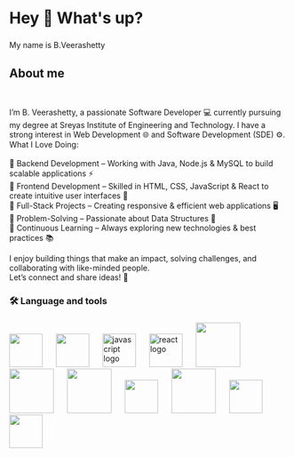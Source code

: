 
<h1 align="left">Hey 👋 What's up?</h1>

###

<p align="left">My name is B.Veerashetty</p>

###

<h2 align="left">About me <br> </h2> 
<br><p>I’m B. Veerashetty, a passionate Software Developer 💻 currently pursuing my degree at Sreyas Institute of Engineering and Technology. I have a strong interest in Web Development 🌐 and Software Development (SDE) ⚙️.<br>
What I Love Doing:<br>
<br>🔹 Backend Development – Working with Java, Node.js & MySQL to build scalable applications ⚡
<br>🔹 Frontend Development – Skilled in HTML, CSS, JavaScript & React to create intuitive user interfaces 🎨
<br>🔹 Full-Stack Projects – Creating responsive & efficient web applications 🖥️
<br>🔹 Problem-Solving – Passionate about Data Structures 🧠
<br>🔹 Continuous Learning – Always exploring new technologies & best practices 📚<br>

I enjoy building things that make an impact, solving challenges, and collaborating with like-minded people.<br> Let’s connect and share ideas! 🤝
</p>



###



###

<h3 align="left">🛠 Language and tools</h3>

###

<div align="left">
  <img src="https://1.bp.blogspot.com/-AvM-a6R_nnI/WnPeZ9VrfZI/AAAAAAAABZM/VhubjScBvuAC01MszE8j_c4RqczEWziCwCLcBGAs/s1600/2000px-HTML5_logo_and_wordmark.svg.png " height="60">
 <img width="16" />
  <img src="https://cdn.freebiesupply.com/logos/large/2x/css3-logo-png-transparent.png" height="60">
  <img width="16" />
  <img src="https://cdn.jsdelivr.net/gh/devicons/devicon/icons/javascript/javascript-original.svg" height="60" alt="javascript logo"  />
  <img width="16" />
  <img src="https://cdn.jsdelivr.net/gh/devicons/devicon/icons/react/react-original.svg" height="60" alt="react logo"  />
  <img width="16" />
  <img src="https://th.bing.com/th/id/R.f7337d339216d05c1551688efb13a830?rik=m28qY9WE3BaKXQ&riu=http%3a%2f%2fpluspng.com%2fimg-png%2fnodejs-png-nodejs-icon-png-50-px-1600.png&ehk=XR9ktXGvw5svYVTEqemL7wSEUZL%2bihqTpYBLPSQn8GQ%3d&risl=&pid=ImgRaw&r=0" height="80">
  <img width="16" />
   <img src="https://cdn.freebiesupply.com/logos/large/2x/mysql-5-logo-png-transparent.png" height="80">
<img width="16" />
   <img src="https://www.iconpacks.net/icons/free-icons-6/free-rest-api-blue-logo-icon-22098-thumb.png" height="80">
  <img width="16" />
    <img src="https://cdn.freelogovectors.net/wp-content/uploads/2020/12/postman-logo.png"height="60">
    <img width="16" />
    <img src="https://static.vecteezy.com/system/resources/previews/022/100/214/original/java-logo-transparent-free-png.png" height="80">
 <img width="16" />
    <img src="https://1000logos.net/wp-content/uploads/2020/08/Git-Logo-640x400.png" height="60">
     <img width="16" />
     <img src="https://raw.githubusercontent.com/dhanishgajjar/vscode-icons/master/png/default_dark.png" height="60">
     <img width="16" />
   

</div>

###
